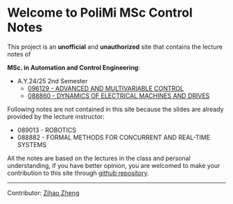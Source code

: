 # Welcome to PoliMi MSc Control Notes
This project is an __unofficial__ and __unauthorized__ site that contains the lecture notes of 

__MSc. in Automation and Control Engineering__: 

* A.Y.24/25 2nd Semester
    * [096129 - ADVANCED AND MULTIVARIABLE CONTROL](advanced-multivariable-control/chapter1.md)
    * [088860 - DYNAMICS OF ELECTRICAL MACHINES AND DRIVES](dynamics-for-electric-machines-and-drives/chapter1.md)

Following notes are not contained in this site because the slides are already provided by the lecture instructor:

* 089013 - ROBOTICS
* 088882 - FORMAL METHODS FOR CONCURRENT AND REAL-TIME SYSTEMS

All the notes are based on the lectures in the class and personal understanding, if you have better opinion, you are welcomed to make your contribution to this site through [github repository](https://github.com/hari-robotics/polimi-msc-control-notes).

---
Contributor: [Zihao Zheng](https://github.com/hari-robotics)